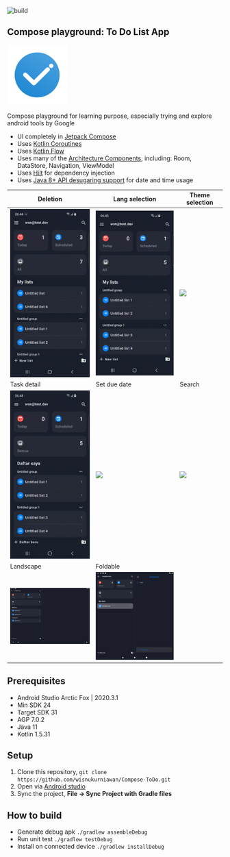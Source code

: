 ![build](https://github.com/wisnukurniawan/Compose-ToDo/actions/workflows/build.yml/badge.svg)

## Compose playground: To Do List App

<img src="art/playstore_icon.png" width="140">

Compose playground for learning purpose, especially trying and explore android tools by Google

* UI completely in [Jetpack Compose](https://developer.android.com/jetpack/compose)
* Uses [Kotlin Coroutines](https://kotlinlang.org/docs/reference/coroutines/coroutines-guide.html)
* Uses [Kotlin Flow](https://kotlinlang.org/docs/flow.html)
* Uses many of the [Architecture Components](https://developer.android.com/topic/libraries/architecture/), including: Room, DataStore, Navigation, ViewModel
* Uses [Hilt](https://dagger.dev/hilt/) for dependency injection
* Uses [Java 8+ API desugaring support](https://developer.android.com/studio/write/java8-support#library-desugaring) for date and time usage

| Deletion | Lang selection | Theme selection |
| ---- | ---- | ---- |
| <img src="art/delete.gif" width="260"> | <img src="art/language.gif" width="260"> | <img src="art/theme.gif" width="260"> |
| Task detail | Set due date | Search |
| <img src="art/detail.gif" width="260"> | <img src="art/duedate.gif" width="260"> | <img src="art/search.gif" width="260"> |
| Landscape | Foldable |
| <img src="art/landscape.gif" width="260"> | <img src="art/foldable.gif" width="260"> |

## Prerequisites

* Android Studio Arctic Fox | 2020.3.1
* Min SDK 24
* Target SDK 31
* AGP 7.0.2
* Java 11
* Kotlin 1.5.31

## Setup

1. Clone this repository, `git clone https://github.com/wisnukurniawan/Compose-ToDo.git`
2. Open via [Android studio](https://developer.android.com/studio)
3. Sync the project, **File -> Sync Project with Gradle files**

## How to build

* Generate debug apk `./gradlew assembleDebug`
* Run unit test `./gradlew testDebug`
* Install on connected device `./gradlew installDebug`
